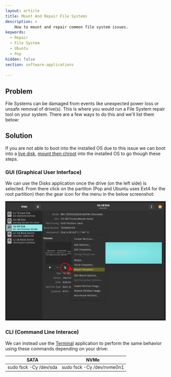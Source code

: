```yaml
---
layout: article
title: Mount And Repair File Systems
description: >
    How to mount and repair common file system issues.
keywords:
  - Repair
  - File System
  - Ubuntu
  - Pop
hidden: false
section: software-applications

---
```


## Problem

File Systems can be damaged from events like unexpected power loss or unsafe removal of drive(s). This is where you would run a File System repair tool on your system. There are a few ways to do this and we'll list them below:

## Solution

If you are not able to boot into the installed OS due to this issue we can boot into a [live disk](http://support.system76.com/articles/live-disk/), [mount then chroot](https://support.system76.com/articles/bootloader/) into the installed OS to go though these steps. 

### GUI (Graphical User Interface)

We can use the Disks application once the drive (on the left side) is selected. From there click on the partiton (Pop and Ubuntu uses Ext4 for the root partition) then the gear icon for the menu in the below screenshot:

![Disks-Repair](/images/fixing-drives/disks-application.png)

### CLI (Command Line Interace)

We can instead use the <u>Terminal</u> application to perform the same behavior using these commands depending on your drive:

|         SATA          |           NVMe            |
|:---------------------:|:-------------------------:|
| sudo fsck -Cy /dev/sda | sudo fsck -Cy /dev/nvme0n1 |